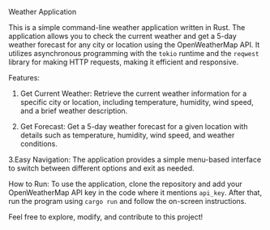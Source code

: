  Weather Application

This is a simple command-line weather application written in Rust. The application allows you to check the current weather and get a 5-day weather forecast for any city or location using the OpenWeatherMap API. It utilizes asynchronous programming with the `tokio` runtime and the `reqwest` library for making HTTP requests, making it efficient and responsive.

Features:
1. Get Current Weather: Retrieve the current weather information for a specific city or location, including temperature, humidity, wind speed, and a brief weather description.
   
2. Get Forecast: Get a 5-day weather forecast for a given location with details such as temperature, humidity, wind speed, and weather conditions.

3.Easy Navigation: The application provides a simple menu-based interface to switch between different options and exit as needed.

How to Run:
To use the application, clone the repository and add your OpenWeatherMap API key in the code where it mentions `api_key`. After that, run the program using `cargo run` and follow the on-screen instructions.

Feel free to explore, modify, and contribute to this project!
